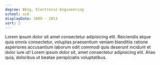 ```yaml
---
degree: BEng, Electronic Engineering
school: ucd
displayDate: 2009 - 2013
sort: 2
---
```


Lorem ipsum dolor sit amet consectetur adipisicing elit. Reiciendis atque quia omnis consectetur, voluptas praesentium veniam blanditiis ratione asperiores accusantium laborum odit commodi quis deserunt incidunt et dolor iure ut! Lorem ipsum dolor sit, amet consectetur adipisicing elit. Alias quia, doloribus ut beatae perspiciatis voluptatibus.
